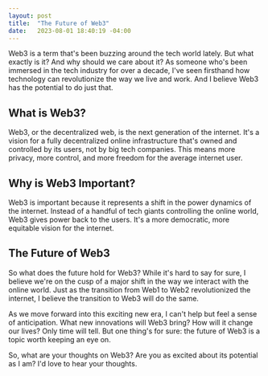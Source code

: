 ```yaml
---
layout: post
title:  "The Future of Web3"
date:   2023-08-01 18:40:19 -04:00
---
```


Web3 is a term that's been buzzing around the tech world lately. But what exactly is it? And why should we care about it? As someone who's been immersed in the tech industry for over a decade, I've seen firsthand how technology can revolutionize the way we live and work. And I believe Web3 has the potential to do just that.

## What is Web3?

Web3, or the decentralized web, is the next generation of the internet. It's a vision for a fully decentralized online infrastructure that's owned and controlled by its users, not by big tech companies. This means more privacy, more control, and more freedom for the average internet user.

## Why is Web3 Important?

Web3 is important because it represents a shift in the power dynamics of the internet. Instead of a handful of tech giants controlling the online world, Web3 gives power back to the users. It's a more democratic, more equitable vision for the internet.

## The Future of Web3

So what does the future hold for Web3? While it's hard to say for sure, I believe we're on the cusp of a major shift in the way we interact with the online world. Just as the transition from Web1 to Web2 revolutionized the internet, I believe the transition to Web3 will do the same.

As we move forward into this exciting new era, I can't help but feel a sense of anticipation. What new innovations will Web3 bring? How will it change our lives? Only time will tell. But one thing's for sure: the future of Web3 is a topic worth keeping an eye on.

So, what are your thoughts on Web3? Are you as excited about its potential as I am? I'd love to hear your thoughts.
